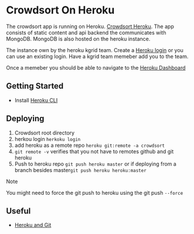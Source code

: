 
# Crowdsort On Heroku
The crowdsort app is running on Heroku. [Crowdsort Heroku](https://crowdsort.herokuapp.com/).  The app consists of static content and api backend the communicates with MongoDB.  MongoDB is also hosted on the heroku instance.

The instance own by the heroku kgrid team.  Create a [Heroku login](https://signup.heroku.com/) or you can use an existing login.  Have a kgrid team memeber add you to the team. 

Once a memeber you should be able to navigate to the [Heroku Dashboard](https://dashboard.heroku.com/apps/crowdsort)

## Getting Started 

- Install [Heroku CLI](https://devcenter.heroku.com/categories/command-line)

## Deploying

1. Crowdsort root directory
1. herkou login ```herkoku login```
1. add heroku as a remote repo ```heroku git:remote -a crowdsort```
1. ```git remote -v``` verifies that you not have to remotes github and git heroku
1. Push to heroku repo ```git push heroku master``` or if deploying from a branch besides master```git push heroku heroku:master```

Note 

You might need to force the git push to heroku using the git push ```--force```

## Useful
- [Heroku and Git](https://devcenter.heroku.com/articles/git)
